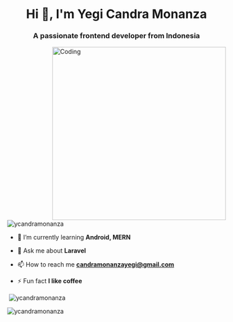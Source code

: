 <h1 align="center">Hi 👋, I'm Yegi Candra Monanza</h1>
<h3 align="center">A passionate frontend developer from Indonesia</h3>
<img align="right" alt="Coding" width="400" src="https://media.licdn.com/dms/image/D5612AQGOmwfIE5mlWA/article-cover_image-shrink_720_1280/0/1674617947228?e=1726099200&v=beta&t=oTJ5IgfyZBLaBNikLv83o8e9pi_o_FNLVMJQkCK2x1k">

<p align="left"> <img src="https://komarev.com/ghpvc/?username=ycandramonanza&label=Profile%20views&color=0e75b6&style=flat" alt="ycandramonanza" /> </p>

- 🌱 I’m currently learning **Android, MERN**

- 💬 Ask me about **Laravel**

- 📫 How to reach me **candramonanzayegi@gmail.com**

- ⚡ Fun fact **I like coffee**

<p>&nbsp;<img align="center" src="https://github-readme-stats.vercel.app/api?username=ycandramonanza&show_icons=true&locale=en" alt="ycandramonanza" /></p>

<p><img align="center" src="https://github-readme-streak-stats.herokuapp.com/?user=ycandramonanza&" alt="ycandramonanza" /></p>
